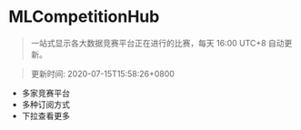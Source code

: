 # MLCompetitionHub

> 一站式显示各大数据竞赛平台正在进行的比赛，每天 16:00 UTC+8 自动更新。
  
> 更新时间: 2020-07-15T15:58:26+0800 

* 多家竞赛平台
* 多种订阅方式
* 下拉查看更多